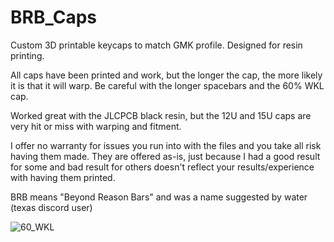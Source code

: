 # BRB_Caps
Custom 3D printable keycaps to match GMK profile. Designed for resin printing.

All caps have been printed and work, but the longer the cap, the more likely it is that it will warp. Be careful with the longer spacebars and the 60% WKL cap.

Worked great with the JLCPCB black resin, but the 12U and 15U caps are very hit or miss with warping and fitment.

I offer no warranty for issues you run into with the files and you take all risk having them made. They are offered as-is, just because I had a good result for some and bad result for others doesn't reflect your results/experience with having them printed.

BRB means "Beyond Reason Bars" and was a name suggested by water (texas discord user)

![60_WKL](https://i.imgur.com/P1GsJ6z.jpg)
